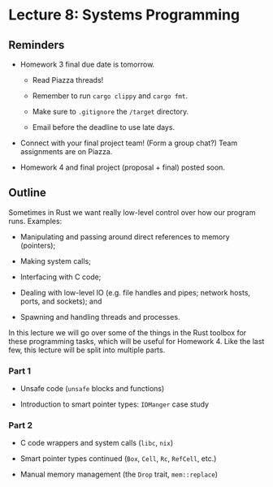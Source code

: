 # Lecture 8: Systems Programming

## Reminders

- Homework 3 final due date is tomorrow.

    - Read Piazza threads!

    - Remember to run `cargo clippy` and `cargo fmt`.

    - Make sure to `.gitignore` the `/target` directory.

    - Email before the deadline to use late days.

- Connect with your final project team! (Form a group chat?) Team assignments are on Piazza.

- Homework 4 and final project (proposal + final) posted soon.

## Outline

Sometimes in Rust we want really low-level control over how our program runs.
Examples:

- Manipulating and passing around direct references to memory (pointers);

- Making system calls;

- Interfacing with C code;

- Dealing with low-level IO (e.g. file handles and pipes; network hosts, ports, and sockets); and

- Spawning and handling threads and processes.

In this lecture we will go over some of the things in the Rust toolbox for these programming tasks, which will be useful for Homework 4.
Like the last few, this lecture will be split into multiple parts.

### Part 1

- Unsafe code (`unsafe` blocks and functions)

- Introduction to smart pointer types: `IDManger` case study

### Part 2

- C code wrappers and system calls (`libc`, `nix`)

- Smart pointer types continued (`Box`, `Cell`, `Rc`, `RefCell`, etc.)

- Manual memory management (the `Drop` trait, `mem::replace`)
